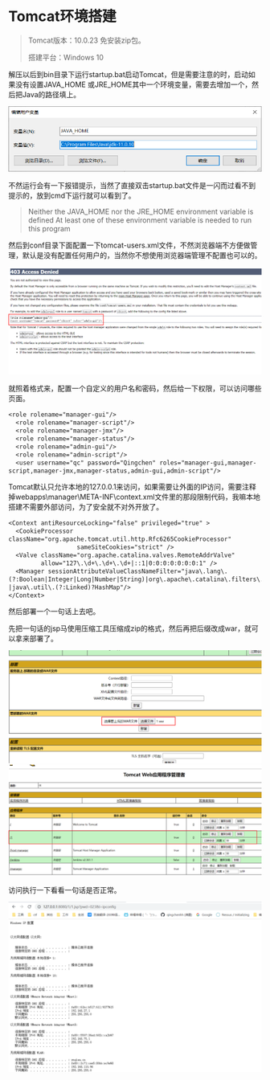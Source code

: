 # Tomcat环境搭建

>Tomcat版本：10.0.23 免安装zip包。
>
>搭建平台：Windows 10

解压以后到bin目录下运行startup.bat启动Tomcat，但是需要注意的时，启动如果没有设置JAVA_HOME 或JRE_HOME其中一个环境变量，需要去增加一个，然后把Java的路径填上。

![1664248682225](images/1664248682225.png)

不然运行会有一下报错提示，当然了直接双击startup.bat文件是一闪而过看不到提示的，放到cmd下运行就可以看到了。

> Neither the JAVA_HOME nor the JRE_HOME environment variable is defined
> At least one of these environment variable is needed to run this program

然后到conf目录下面配置一下tomcat-users.xml文件，不然浏览器端不方便做管理，默认是没有配置任何用户的，当然你不想使用浏览器端管理不配置也可以的。

![1664249347347](images/1664249347347.png)

就照着格式来，配置一个自定义的用户名和密码，然后给一下权限，可以访问哪些页面。

```
<role rolename="manager-gui"/>
  <role rolename="manager-script"/>
  <role rolename="manager-jmx"/>
  <role rolename="manager-status"/>
  <role rolename="admin-gui"/>
  <role rolename="admin-script"/>
  <user username="qc" password="Qingchen" roles="manager-gui,manager-script,manager-jmx,manager-status,admin-gui,admin-script"/>
```

Tomcat默认只允许本地的127.0.0.1来访问，如果需要让外面的IP访问，需要注释掉webapps\manager\META-INF\context.xml文件里的那段限制代码，我嘛本地搭建不需要外部访问，为了安全就不对外开放了。

```
<Context antiResourceLocking="false" privileged="true" >
  <CookieProcessor className="org.apache.tomcat.util.http.Rfc6265CookieProcessor"
                   sameSiteCookies="strict" />
  <Valve className="org.apache.catalina.valves.RemoteAddrValve"
         allow="127\.\d+\.\d+\.\d+|::1|0:0:0:0:0:0:0:1" />
  <Manager sessionAttributeValueClassNameFilter="java\.lang\.(?:Boolean|Integer|Long|Number|String)|org\.apache\.catalina\.filters\.CsrfPreventionFilter\$LruCache(?:\$1)?|java\.util\.(?:Linked)?HashMap"/>
</Context>
```

然后部署一个一句话上去吧。

先把一句话的jsp马使用压缩工具压缩成zip的格式，然后再把后缀改成war，就可以拿来部署了。

![1664268827356](images/1664268827356.png)![1664268848724](images/1664268848724.png)

访问执行一下看看一句话是否正常。

![1664268890989](images/1664268890989.png)